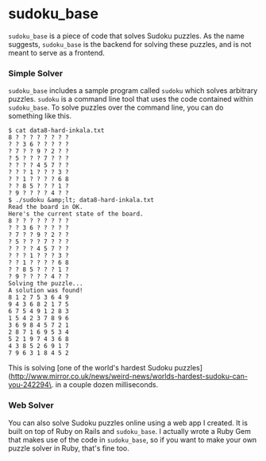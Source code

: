 # sudoku_base

`sudoku_base` is a piece of code that solves Sudoku puzzles. As the name suggests, `sudoku_base` is the backend for solving these puzzles, and is not meant to serve as a frontend.

### Simple Solver

`sudoku_base` includes a sample program called `sudoku` which solves arbitrary puzzles. `sudoku` is a command line tool that uses the code contained within `sudoku_base`. To solve puzzles over the command line, you can do something like this.

    $ cat data8-hard-inkala.txt
    8 ? ? ? ? ? ? ? ?
    ? ? 3 6 ? ? ? ? ?
    ? 7 ? ? 9 ? 2 ? ?
    ? 5 ? ? ? 7 ? ? ?
    ? ? ? ? 4 5 7 ? ?
    ? ? ? 1 ? ? ? 3 ?
    ? ? 1 ? ? ? ? 6 8
    ? ? 8 5 ? ? ? 1 ?
    ? 9 ? ? ? ? 4 ? ?
    $ ./sudoku &amp;lt; data8-hard-inkala.txt
    Read the board in OK.
    Here's the current state of the board.
    8 ? ? ? ? ? ? ? ?
    ? ? 3 6 ? ? ? ? ?
    ? 7 ? ? 9 ? 2 ? ?
    ? 5 ? ? ? 7 ? ? ?
    ? ? ? ? 4 5 7 ? ?
    ? ? ? 1 ? ? ? 3 ?
    ? ? 1 ? ? ? ? 6 8
    ? ? 8 5 ? ? ? 1 ?
    ? 9 ? ? ? ? 4 ? ?
    Solving the puzzle...
    A solution was found!
    8 1 2 7 5 3 6 4 9
    9 4 3 6 8 2 1 7 5
    6 7 5 4 9 1 2 8 3
    1 5 4 2 3 7 8 9 6
    3 6 9 8 4 5 7 2 1
    2 8 7 1 6 9 5 3 4
    5 2 1 9 7 4 3 6 8
    4 3 8 5 2 6 9 1 7
    7 9 6 3 1 8 4 5 2

This is solving [one of the world's hardest Sudoku puzzles](http://www.mirror.co.uk/news/weird-news/worlds-hardest-sudoku-can-you-242294\. in a couple dozen milliseconds.

### Web Solver

You can also solve Sudoku puzzles online using a web app I created. It is built on top of Ruby on Rails and `sudoku_base`. I actually wrote a Ruby Gem that makes use of the code in `sudoku_base`, so if you want to make your own puzzle solver in Ruby, that's fine too.
